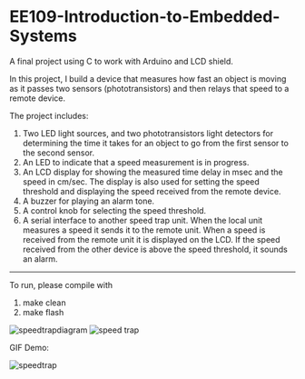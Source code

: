 # EE109-Introduction-to-Embedded-Systems
A final project using C to work with Arduino and LCD shield.

In this project, I build a device that measures how fast an object is moving as it passes two sensors (phototransistors) and then relays that speed to a remote device. 

The project includes:
 1. Two LED light sources, and two phototransistors light detectors for determining the time it takes for an object to go from the first sensor to the second sensor.
 2. An LED to indicate that a speed measurement is in progress.
 3. An LCD display for showing the measured time delay in msec and the speed in cm/sec. The display is also used for setting the speed threshold and displaying the speed received from the remote device.
 4. A buzzer for playing an alarm tone.
 5. A control knob for selecting the speed threshold.
 6. A serial interface to another speed trap unit. When the local unit measures a speed it sends it to the remote unit. When a speed is received from the remote unit it is displayed on the LCD. If the speed received from the other device is above the speed threshold, it sounds an alarm.

-----------------------------------------------------------------------------------------
To run, please compile with 
  1. make clean
  2. make flash
  
  
![speedtrapdiagram](https://user-images.githubusercontent.com/35481665/70802618-c78d0900-1d66-11ea-96e5-d39887f48aed.png)
![speed trap](https://user-images.githubusercontent.com/35481665/70801893-e7233200-1d64-11ea-970a-bc93089b9128.jpg)


GIF Demo:

![speedtrap](https://user-images.githubusercontent.com/35481665/70802286-e2ab4900-1d65-11ea-843c-3a7315dab77d.gif)
